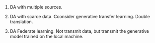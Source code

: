 1. DA with multiple sources.

2. DA with scarce data. Cconsider generative transfer learning. Double translation.

3. DA Federate learning. Not transmit data, but transmit the generative model trained on the local machine.
